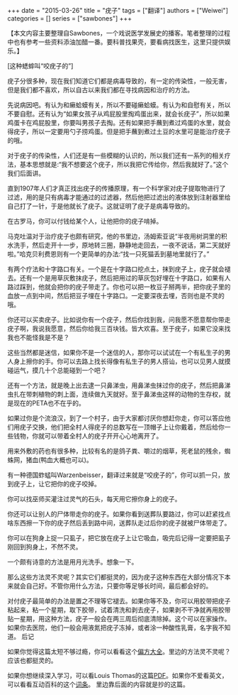 +++ 
date = "2015-03-26"
title = "疣子"
tags = ["翻译"]
authors = ["Weiwei"]
categories = []
series = ["sawbones"]
+++ 

【本文内容主要整理自Sawbones，一个戏说医学发展史的播客。笔者整理的过程中也有参考一些资料添油加醋一番。要科普找果壳，要看病找医生，这里只提供娱乐。】

[这种蟋蟀叫“咬疣子的”]

疣子分很多种，现在我们知道它们都是病毒导致的，有一定的传染性，一般无害，但是我们都不喜欢，所以自古以来我们都在寻找病因和治疗的方法。

先说病因吧。有认为和癞蛤蟆有关，所以不要碰癞蛤蟆。有认为和自慰有关，所以不要自慰。还有认为“如果女孩子从鸡屁股里掏鸡蛋出来，就会长疣子”，所以如果鸡蛋卡在鸡屁股里，你要叫男孩子去掏。还有如果把手蘸到煮过鸡蛋的水里，就会得疣子，所以一定要用勺子捞鸡蛋。但是把手蘸到煮过土豆的水里可是能治疗疣子的哦。

对于疣子的传染性，人们还是有一些模糊的认识的，所以我们还有一系列的相关疗法，基本思想就是:“我不想要这个疣子，所以我把它传给你，然后我就好了。”这个我们后面讲。

直到1907年人们才真正找出疣子的传播原理，有一个科学家对疣子提取物进行了过滤，用的是只有病毒才能通过的过滤器，然后他把过滤出的液体放到注射器里给自己打了一针，于是他就长了疣子。这就证明了疣子是病毒导致的。

在古罗马，你可以付钱给某个人，让他把你的疣子啃掉。

马克吐温对于治疗疣子也颇有研究，他的书里边，汤姆索亚说“半夜用树洞里的积水洗手，然后走开十一步，原地转三圈，静静地走回去，一夜不说话，第二天就好啦。”哈克贝利费恩则有一个更简单的办法:“找一只死猫丢到墓地里就行了。”

有两个疗法和十字路口有关。一个是在十字路口挖点土，抹到疣子上，疣子就会褪去。还有一个是用草灰敷抹疣子，然后把用过的草灰包好埋在十字路口，如果有人路过踩到，他就会把你的疣子带走了。你也可以把一枚豆子掰两半，把你疣子里的血放一点到中间，然后把豆子埋在十字路口。一定要深夜去埋，否则也是不灵的哦。

你还可以买卖疣子。比如说你有一个疣子，然后你找到我，问我愿不愿意帮你带走疣子啊，我说我愿意，然后你给我三百块钱。皆大欢喜。至于疣子，如果它没来找我也不能怪我是不是？

这些当然都是迷信，如果你不是一个迷信的人，那你可以试试在一个有私生子的男人身上擦你的手。你可以去路上找长得像有私生子的男人搭讪，也可以见男人就摸碰运气，摸几十个总能碰到一个吧？

还有一个方法，就是晚上出去逮一只鼻涕虫，用鼻涕虫抹过你的疣子，然后把鼻涕虫扎在带刺植物的刺上面，连续做九天就好。至于鼻涕虫这样的动物的生存权，就是现在的PETA也不在乎的。

如果过你是个流浪汉，到了一个村子，由于大家都讨厌你想赶你走，你可以答应他们用疣子交换，他们把全村人得疣子的总数写在一顶帽子上让你戴着，然后给你一些钱物，你就可以带着全村人的疣子开开心心地离开了。

用来外敷的药也有很多种，比较有名的是鸽子粪、嚼过的烟草，死老鼠的残余，蜘蛛网，猪血(鸭血大概也可以)。

有一种德国蚱蜢叫Warzenbeisser，翻译过来就是“咬疣子的”，你可以抓一只，放到疣子上，让它把你的疣子咬掉。

你可以找巫师买灌注过灵气的石头，每天用它擦你身上的疣子。

你还可以让别人的尸体带走你的疣子。如果你看到送葬队要路过，你可以赶紧找点啥东西擦一下你的疣子然后丢到路中间，送葬队走过后你的疣子就被尸体带走了。

你可以在狗身上捉一只虱子，把它放在疣子上让它吸血，吸完后记得一定要把虱子刚回到狗身上，不然不灵。

一个颇有诗意的方法是用月光洗手。想象一下。

那么这些方法灵不灵呢？其实它们都挺灵的，因为疣子这种东西在大部分情况下本来就会自己好。不管你用什么方法，只要你等足够长时间，最后都会好的。

对付疣子最简单的办法是置之不理等它褪去。如果你等不及，你可以用胶带把疣子粘起来，粘一个星期，取下胶带，试着清洗和剥去疣子，如果剥不干净就再用胶带贴一星期，用这种方法，疣子一般会在两三周后彻底清除掉。这个可以在家操作。如果你去医院，他们一般会用液氮把疣子冻掉，或者涂一种酸性乳膏，名字我不知道。
后记

如果你觉得这篇太短不够过瘾，你可以看看这个[偏方大全](http://www.360doc.com/content/06/0613/20/6328_134085.shtml)。里边的方法灵不灵呢？应该也都挺灵的。

如果你想继续深入学习，可以看Louis Thomas的这篇[PDF](http://dermatologycentral.typepad.com/files/on-warts.pdf)。如果你不爱看英文，可以看看互动百科的这个[词条](http://www.baike.com/wiki/%E7%96%A3%E5%AD%90&prd=button_doc_jinru)。 里边靠后面的内容就是抄的这篇。
